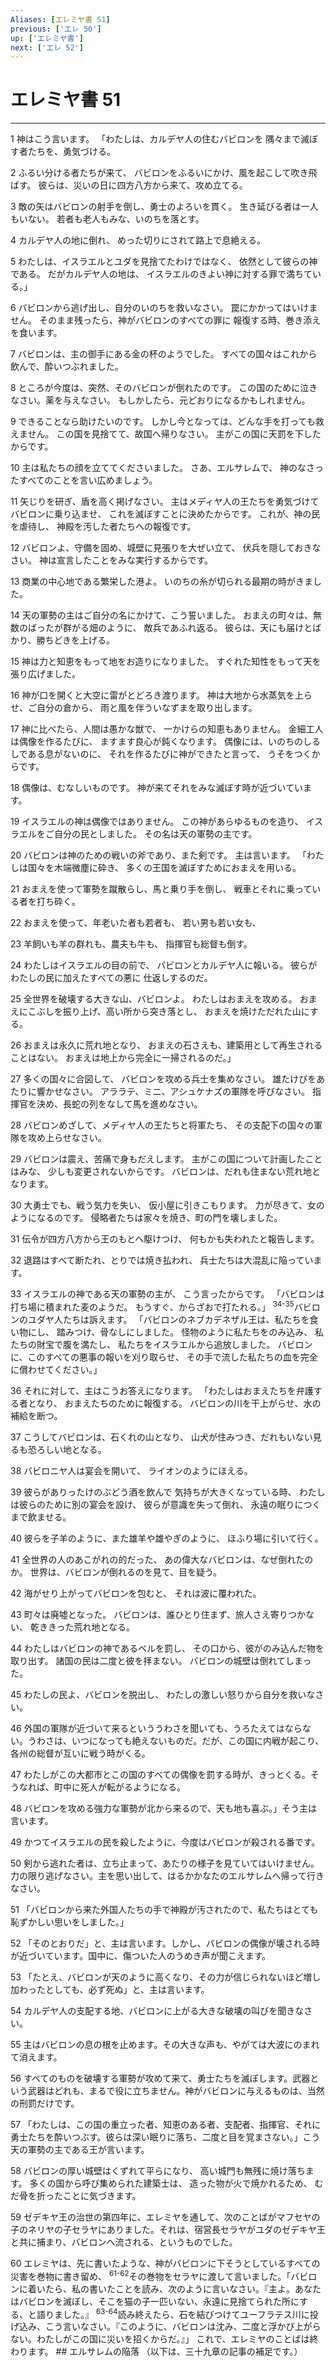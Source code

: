 ```yaml
---
Aliases: [エレミヤ書 51]
previous: ['エレ 50']
up: ['エレミヤ書']
next: ['エレ 52']
---
```

# エレミヤ書 51

***




1 
神はこう言います。 「わたしは、カルデヤ人の住むバビロンを 隅々まで滅ぼす者たちを、勇気づける。 



2 
ふるい分ける者たちが来て、 バビロンをふるいにかけ、風を起こして吹き飛ばす。 彼らは、災いの日に四方八方から来て、攻め立てる。 



3 
敵の矢はバビロンの射手を倒し、勇士のよろいを貫く。 生き延びる者は一人もいない。 若者も老人もみな、いのちを落とす。 



4 
カルデヤ人の地に倒れ、 めった切りにされて路上で息絶える。 



5 
わたしは、イスラエルとユダを見捨てたわけではなく、 依然として彼らの神である。 だがカルデヤ人の地は、 イスラエルのきよい神に対する罪で満ちている。」 



6 
バビロンから逃げ出し、自分のいのちを救いなさい。 罠にかかってはいけません。 そのまま残ったら、神がバビロンのすべての罪に 報復する時、巻き添えを食います。 



7 
バビロンは、主の御手にある金の杯のようでした。 すべての国々はこれから飲んで、酔いつぶれました。 



8 
ところが今度は、突然、そのバビロンが倒れたのです。 この国のために泣きなさい。薬を与えなさい。 もしかしたら、元どおりになるかもしれません。 



9 
できることなら助けたいのです。 しかし今となっては、どんな手を打っても救えません。 この国を見捨てて、故国へ帰りなさい。 主がこの国に天罰を下したからです。 



10 
主は私たちの顔を立ててくださいました。 さあ、エルサレムで、 神のなさったすべてのことを言い広めましょう。 



11 
矢じりを研ぎ、盾を高く掲げなさい。 主はメディヤ人の王たちを勇気づけて バビロンに乗り込ませ、 これを滅ぼすことに決めたからです。 これが、神の民を虐待し、 神殿を汚した者たちへの報復です。 



12 
バビロンよ、守備を固め、城壁に見張りを大ぜい立て、 伏兵を隠しておきなさい。 神は宣言したことをみな実行するからです。 



13 
商業の中心地である繁栄した港よ。 いのちの糸が切られる最期の時がきました。 



14 
天の軍勢の主はご自分の名にかけて、こう誓いました。 おまえの町々は、無数のばったが群がる畑のように、 敵兵であふれ返る。 彼らは、天にも届けとばかり、勝ちどきを上げる。 



15 
神は力と知恵をもって地をお造りになりました。 すぐれた知性をもって天を張り広げました。 



16 
神が口を開くと大空に雷がとどろき渡ります。 神は大地から水蒸気を上らせ、ご自分の倉から、 雨と風を伴ういなずまを取り出します。 



17 
神に比べたら、人間は愚かな獣で、 一かけらの知恵もありません。 金細工人は偶像を作るたびに、 ますます良心が鈍くなります。 偶像には、いのちのしるしである息がないのに、 それを作るたびに神ができたと言って、 うそをつくからです。 



18 
偶像は、むなしいものです。 神が来てそれをみな滅ぼす時が近づいています。 



19 
イスラエルの神は偶像ではありません。 この神があらゆるものを造り、 イスラエルをご自分の民としました。 その名は天の軍勢の主です。 



20 
バビロンは神のための戦いの斧であり、また剣です。 主は言います。 「わたしは国々を木端微塵に砕き、 多くの王国を滅ぼすためにおまえを用いる。 



21 
おまえを使って軍勢を蹴散らし、馬と乗り手を倒し、 戦車とそれに乗っている者を打ち砕く。 



22 
おまえを使って、年老いた者も若者も、 若い男も若い女も、 



23 
羊飼いも羊の群れも、農夫も牛も、 指揮官も総督も倒す。 



24 
わたしはイスラエルの目の前で、 バビロンとカルデヤ人に報いる。 彼らがわたしの民に加えたすべての悪に 仕返しするのだ。 



25 
全世界を破壊する大きな山、バビロンよ。 わたしはおまえを攻める。 おまえにこぶしを振り上げ、高い所から突き落とし、 おまえを焼けただれた山にする。 



26 
おまえは永久に荒れ地となり、 おまえの石さえも、建築用として再生されることはない。 おまえは地上から完全に一掃されるのだ。」 



27 
多くの国々に合図して、 バビロンを攻める兵士を集めなさい。 雄たけびをあたりに響かせなさい。 アララテ、ミニ、アシュケナズの軍隊を呼びなさい。 指揮官を決め、長蛇の列をなして馬を進めなさい。 



28 
バビロンめざして、メディヤ人の王たちと将軍たち、 その支配下の国々の軍隊を攻め上らせなさい。 



29 
バビロンは震え、苦痛で身もだえします。 主がこの国について計画したことはみな、 少しも変更されないからです。 バビロンは、だれも住まない荒れ地となります。 



30 
大勇士でも、戦う気力を失い、 仮小屋に引きこもります。 力が尽きて、女のようになるのです。 侵略者たちは家々を焼き、町の門を壊しました。 



31 
伝令が四方八方から王のもとへ駆けつけ、 何もかも失われたと報告します。 



32 
退路はすべて断たれ、とりでは焼き払われ、 兵士たちは大混乱に陥っています。 



33 
イスラエルの神である天の軍勢の主が、 こう言ったからです。 「バビロンは打ち場に積まれた麦のようだ。 もうすぐ、からざおで打たれる。」 <sup class="versenum">34-35</sup>バビロンのユダヤ人たちは訴えます。 「バビロンのネブカデネザル王は、私たちを食い物にし、 踏みつけ、骨なしにしました。 怪物のように私たちをのみ込み、 私たちの財宝で腹を満たし、 私たちをイスラエルから追放しました。 バビロンに、このすべての悪事の報いを刈り取らせ、 その手で流した私たちの血を完全に償わせてください。」 



36 
それに対して、主はこうお答えになります。 「わたしはおまえたちを弁護する者となり、 おまえたちのために報復する。 バビロンの川を干上がらせ、水の補給を断つ。 



37 
こうしてバビロンは、石くれの山となり、 山犬が住みつき、だれもいない見るも恐ろしい地となる。 



38 
バビロニヤ人は宴会を開いて、 ライオンのようにほえる。 



39 
彼らがありったけのぶどう酒を飲んで 気持ちが大きくなっている時、 わたしは彼らのために別の宴会を設け、 彼らが意識を失って倒れ、 永遠の眠りにつくまで飲ませる。 



40 
彼らを子羊のように、また雄羊や雄やぎのように、 ほふり場に引いて行く。 



41 
全世界の人のあこがれの的だった、 あの偉大なバビロンは、なぜ倒れたのか。 世界は、バビロンが倒れるのを見て、目を疑う。 



42 
海がせり上がってバビロンを包むと、 それは波に覆われた。 



43 
町々は廃墟となった。 バビロンは、誰ひとり住まず、旅人さえ寄りつかない、 乾ききった荒れ地となる。 



44 
わたしはバビロンの神であるベルを罰し、 その口から、彼がのみ込んだ物を取り出す。 諸国の民は二度と彼を拝まない。 バビロンの城壁は倒れてしまった。 



45 
わたしの民よ、バビロンを脱出し、 わたしの激しい怒りから自分を救いなさい。 



46 
外国の軍隊が近づいて来るといううわさを聞いても、うろたえてはならない。うわさは、いつになっても絶えないものだ。だが、この国に内戦が起こり、各州の総督が互いに戦う時がくる。 



47 
わたしがこの大都市とこの国のすべての偶像を罰する時が、きっとくる。そうなれば、町中に死人が転がるようになる。 



48 
バビロンを攻める強力な軍勢が北から来るので、天も地も喜ぶ。」そう主は言います。 



49 
かつてイスラエルの民を殺したように、今度はバビロンが殺される番です。 



50 
剣から逃れた者は、立ち止まって、あたりの様子を見ていてはいけません。力の限り逃げなさい。主を思い出して、はるかかなたのエルサレムへ帰って行きなさい。 



51 
「バビロンから来た外国人たちの手で神殿が汚されたので、私たちはとても恥ずかしい思いをしました。」 



52 
「そのとおりだ」と、主は言います。しかし、バビロンの偶像が壊される時が近づいています。国中に、傷ついた人のうめき声が聞こえます。 



53 
「たとえ、バビロンが天のように高くなり、その力が信じられないほど増し加わったとしても、必ず死ぬ」と、主は言います。 



54 
カルデヤ人の支配する地、バビロンに上がる大きな破壊の叫びを聞きなさい。 



55 
主はバビロンの息の根を止めます。その大きな声も、やがては大波にのまれて消えます。 



56 
すべてのものを破壊する軍勢が攻めて来て、勇士たちを滅ぼします。武器という武器はどれも、まるで役に立ちません。神がバビロンに与えるものは、当然の刑罰だけです。 



57 
「わたしは、この国の重立った者、知恵のある者、支配者、指揮官、それに勇士たちを酔いつぶす。彼らは深い眠りに落ち、二度と目を覚まさない。」こう天の軍勢の主である王が言います。 



58 
バビロンの厚い城壁はくずれて平らになり、 高い城門も無残に焼け落ちます。 多くの国から呼び集められた建築士は、 造った物が火で焼かれるため、 むだ骨を折ったことに気づきます。 



59 
ゼデキヤ王の治世の第四年に、エレミヤを通して、次のことばがマフセヤの子のネリヤの子セラヤにありました。それは、宿営長セラヤがユダのゼデキヤ王と共に捕まり、バビロンへ流される、というものでした。 



60 
エレミヤは、先に書いたような、神がバビロンに下そうとしているすべての災害を巻物に書き留め、 <sup class="versenum">61-62</sup>その巻物をセラヤに渡して言いました。「バビロンに着いたら、私の書いたことを読み、次のように言いなさい。『主よ。あなたはバビロンを滅ぼし、そこを猫の子一匹いない、永遠に見捨てられた所にする、と語りました。』 <sup class="versenum">63-64</sup>読み終えたら、石を結びつけてユーフラテス川に投げ込み、こう言いなさい。『このように、バビロンは沈み、二度と浮かび上がらない。わたしがこの国に災いを招くからだ。』」 これで、エレミヤのことばは終わります。 ## エルサレムの陥落 （以下は、三十九章の記事の補足です。）
